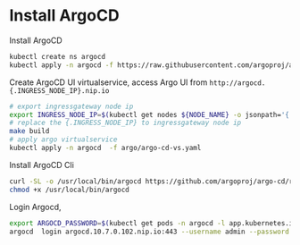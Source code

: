 # Install ArgoCD

<!-- markdownlint-disable MD013 -->
Install ArgoCD

```bash
kubectl create ns argocd
kubectl apply -n argocd -f https://raw.githubusercontent.com/argoproj/argo-cd/v1.4.2/manifests/install.yaml
```

Create ArgoCD UI virtualservice, access Argo UI from `http://argocd.{.INGRESS_NODE_IP}.nip.io`

```bash
# export ingressgateway node ip
export INGRESS_NODE_IP=$(kubectl get nodes ${NODE_NAME} -o jsonpath='{ .status.addresses[?(@.type=="InternalIP")].address }')
# replace the {.INGRESS_NODE_IP} to ingressgateway node ip
make build
# apply argo virtualservice
kubectl apply -n argocd  -f argo/argo-cd-vs.yaml
```

Install ArgoCD Cli

```bash
curl -SL -o /usr/local/bin/argocd https://github.com/argoproj/argo-cd/releases/download/v1.4.2/argocd-linux-amd64
chmod +x /usr/local/bin/argocd
```

Login Argocd,

```bash
export ARGOCD_PASSWORD=$(kubectl get pods -n argocd -l app.kubernetes.io/name=argocd-server -o name|grep -Po '/\K[\w-]+')
argocd  login argocd.10.7.0.102.nip.io:443 --username admin --password $ARGO_PASSWORD
```
